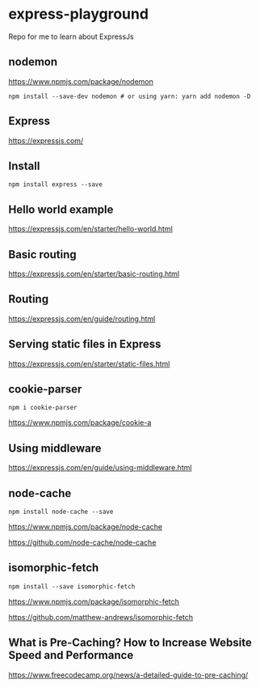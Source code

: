 # express-playground

Repo for me to learn about ExpressJs

## nodemon

<https://www.npmjs.com/package/nodemon>

`npm install --save-dev nodemon # or using yarn: yarn add nodemon -D`

## Express

<https://expressjs.com/>

## Install

`npm install express --save`

## Hello world example

<https://expressjs.com/en/starter/hello-world.html>

## Basic routing

<https://expressjs.com/en/starter/basic-routing.html>

## Routing

<https://expressjs.com/en/guide/routing.html>

## Serving static files in Express

<https://expressjs.com/en/starter/static-files.html>

## cookie-parser

`npm i cookie-parser`

<https://www.npmjs.com/package/cookie-a>

## Using middleware

<https://expressjs.com/en/guide/using-middleware.html>

## node-cache

`npm install node-cache --save`

<https://www.npmjs.com/package/node-cache>

<https://github.com/node-cache/node-cache>

## isomorphic-fetch

`npm install --save isomorphic-fetch`

<https://www.npmjs.com/package/isomorphic-fetch>

<https://github.com/matthew-andrews/isomorphic-fetch>

## What is Pre-Caching? How to Increase Website Speed and Performance

<https://www.freecodecamp.org/news/a-detailed-guide-to-pre-caching/>
